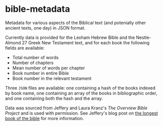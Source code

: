 # bible-metadata

Metadata for various aspects of the Biblical text (and potenially other ancient texts, one day) in JSON format.  

Currently data is provided for the Lexham Hebrew Bible and the Nestle-Almond 27 Greek New Testament text, and for each book the following fields are available:

* Total number of words
* Number of chapters
* Mean number of words per chapter
* Book number in entire Bible
* Book number in the relevant testament

Three `JSON` files are available: one containing a hash of the books indexed by book name, one containing an array of the books in bibliographic order, and one containing both the hash and the array.

Data was sourced from Jeffery and Laura Kranz's _The Overview Bible Project_ and is used with permission.  See Jeffery's blog post on [the longest book of the bible](http://overviewbible.com/longest-book-of-the-bible/) for more information.
